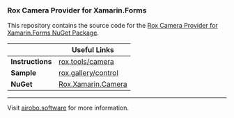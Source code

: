 ### Rox Camera Provider for Xamarin.Forms

This repository contains the source code for the [Rox Camera Provider for Xamarin.Forms NuGet Package](https://www.nuget.org/packages/Rox.Xamarin.Camera/).

| | Useful Links |
| --- | --- |
| **Instructions** | [rox.tools/camera](https://rox.tools/camera/) |
| **Sample** | [rox.gallery/control](https://rox.gallery/control/) |
| **NuGet** | [Rox.Xamarin.Camera](https://www.nuget.org/packages/Rox.Xamarin.Camera/) |

---
Visit [airobo.software](https://airobo.software/) for more information.
